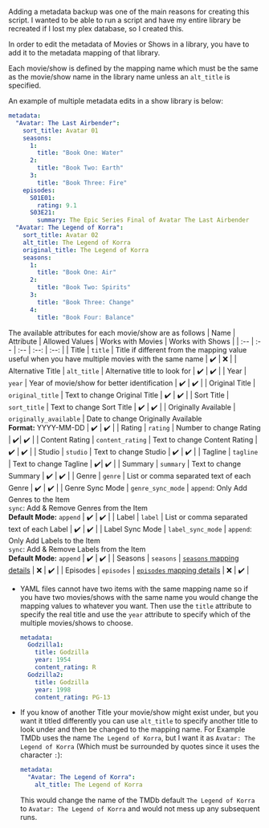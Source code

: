 Adding a metadata backup was one of the main reasons for creating this script. I wanted to be able to run a script and have my entire library be recreated if I lost my plex database, so I created this.

In order to edit the metadata of Movies or Shows in a library, you have to add it to the metadata mapping of that library.

Each movie/show is defined by the mapping name which must be the same as the movie/show name in the library name unless an `alt_title` is specified.

An example of multiple metadata edits in a show library is below:
```yaml
metadata:
  "Avatar: The Last Airbender":
    sort_title: Avatar 01
    seasons:
      1:
        title: "Book One: Water"
      2:
        title: "Book Two: Earth"
      3:
        title: "Book Three: Fire"
    episodes:
      S01E01:
        rating: 9.1
      S03E21:
        summary: The Epic Series Final of Avatar The Last Airbender
  "Avatar: The Legend of Korra":
    sort_title: Avatar 02
    alt_title: The Legend of Korra
    original_title: The Legend of Korra
    seasons:
      1:
        title: "Book One: Air"
      2:
        title: "Book Two: Spirits"
      3:
        title: "Book Three: Change"
      4:
        title: "Book Four: Balance"
```

The available attributes for each movie/show are as follows
| Name | Attribute | Allowed Values | Works with Movies | Works with Shows |
| :-- | :-- | :-- | :--: | :--: |
| Title | `title` | Title if different from the mapping value useful when you have multiple movies with the same name | :heavy_check_mark: | :x: |
| Alternative Title | `alt_title` | Alternative title to look for | :heavy_check_mark: | :heavy_check_mark: |
| Year | `year` | Year of movie/show for better identification | :heavy_check_mark: | :heavy_check_mark: |
| Original Title | `original_title` | Text to change Original Title | :heavy_check_mark: | :heavy_check_mark: |
| Sort Title | `sort_title` | Text to change Sort Title | :heavy_check_mark: | :heavy_check_mark: |
| Originally Available | `originally_available` | Date to change Originally Available<br><strong>Format:</strong> YYYY-MM-DD  | :heavy_check_mark: | :heavy_check_mark: |
| Rating | `rating` | Number to change Rating | :heavy_check_mark:| :heavy_check_mark: |
| Content Rating | `content_rating` | Text to change Content Rating | :heavy_check_mark: | :heavy_check_mark: |
| Studio | `studio` | Text to change Studio | :heavy_check_mark: | :heavy_check_mark: |
| Tagline | `tagline` | Text to change Tagline | :heavy_check_mark:| :heavy_check_mark: |
| Summary | `summary` | Text to change Summary | :heavy_check_mark: | :heavy_check_mark: |
| Genre | `genre` | List or comma separated text of each Genre | :heavy_check_mark: | :heavy_check_mark: |
| Genre Sync Mode | `genre_sync_mode` | `append`: Only Add Genres to the Item<br>`sync`: Add & Remove Genres from the Item<br><strong>Default Mode:</strong> `append` | :heavy_check_mark: | :heavy_check_mark: |
| Label | `label` | List or comma separated text of each Label | :heavy_check_mark: | :heavy_check_mark: |
| Label Sync Mode | `label_sync_mode` | `append`: Only Add Labels to the Item<br>`sync`: Add & Remove Labels from the Item<br><strong>Default Mode:</strong> `append` | :heavy_check_mark: | :heavy_check_mark: |
| Seasons | `seasons` | [`seasons` mapping details](https://github.com/meisnate12/Plex-Meta-Manager/wiki/Seasons-Attributes) | :x: | :heavy_check_mark: |
| Episodes | `episodes` | [`episodes` mapping details](https://github.com/meisnate12/Plex-Meta-Manager/wiki/Episodes-Attributes) | :x: | :heavy_check_mark: |

* YAML files cannot have two items with the same mapping name so if you have two movies/shows with the same name you would change the mapping values to whatever you want. Then use the `title` attribute to specify the real title and use the `year` attribute to specify which of the multiple movies/shows to choose.
    ```yaml
    metadata:
      Godzilla1:
        title: Godzilla
        year: 1954
        content_rating: R
      Godzilla2:
        title: Godzilla
        year: 1998
        content_rating: PG-13
    ```

* If you know of another Title your movie/show might exist under, but you want it titled differently you can use `alt_title` to specify another title to look under and then be changed to the mapping name. For Example TMDb uses the name `The Legend of Korra`, but I want it as `Avatar: The Legend of Korra` (Which must be surrounded by quotes since it uses the character `:`):
    ```yaml
    metadata:
      "Avatar: The Legend of Korra":
        alt_title: The Legend of Korra
    ```
    This would change the name of the TMDb default `The Legend of Korra` to `Avatar: The Legend of Korra` and would not mess up any subsequent runs.